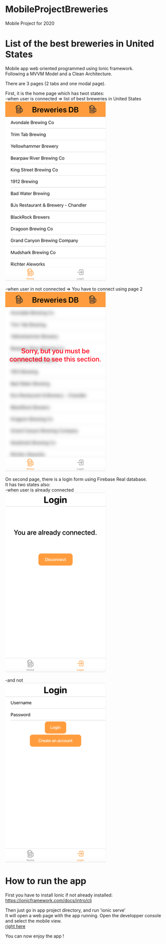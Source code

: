 # MobileProjectBreweries
Mobile Project for 2020  

# List of the best breweries in United States  

Mobile app web oriented programmed using Ionic framework.  
Following a MVVM Model and a Clean Architecture.  

There are 3 pages (2 tabs and one modal page).  

First, it is the home page which has twot states:  
-when user is connected => list of best breweries in United States  
![alt text](https://github.com/vincentcoquillard/MobileProjectBreweries/blob/master/Screenshots/Capture%20d%E2%80%99e%CC%81cran%202020-12-30%20a%CC%80%2009.35.34.png)  

-when user in not connected => You have to connect using page 2  
![alt text](https://github.com/vincentcoquillard/MobileProjectBreweries/blob/master/Screenshots/Capture%20d%E2%80%99e%CC%81cran%202020-12-30%20a%CC%80%2009.30.53.png)  

On second page, there is a login form using Firebase Real database.  
It has two states also:  
-when user is already connected  
![alt text](https://github.com/vincentcoquillard/MobileProjectBreweries/blob/master/Screenshots/Capture%20d%E2%80%99e%CC%81cran%202020-12-30%20a%CC%80%2009.35.54.png)  

-and not  
![alt text](https://github.com/vincentcoquillard/MobileProjectBreweries/blob/master/Screenshots/Capture%20d%E2%80%99e%CC%81cran%202020-12-30%20a%CC%80%2009.31.09.png)  

# How to run the app
First you have to install Ionic if not already installed: https://ionicframework.com/docs/intro/cli  

Then just go in app project directory, and run 'ionic serve'  
It will open a web page with the app running. Open the developper console and select the mobile view.  
[right here](https://github.com/vincentcoquillard/MobileProjectBreweries/blob/master/Screenshots/Capture%20d%E2%80%99e%CC%81cran%202020-12-30%20a%CC%80%2010.00.43.png)  

You can now enjoy the app !  
